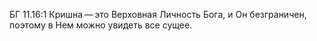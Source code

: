 БГ 11.16:1	Кришна — это Верховная Личность Бога, и Он безграничен, поэтому в Нем можно увидеть все сущее.
